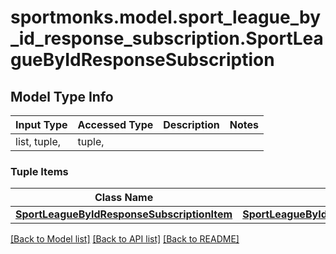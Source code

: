 # sportmonks.model.sport_league_by_id_response_subscription.SportLeagueByIdResponseSubscription

## Model Type Info
Input Type | Accessed Type | Description | Notes
------------ | ------------- | ------------- | -------------
list, tuple,  | tuple,  |  | 

### Tuple Items
Class Name | Input Type | Accessed Type | Description | Notes
------------- | ------------- | ------------- | ------------- | -------------
[**SportLeagueByIdResponseSubscriptionItem**](SportLeagueByIdResponseSubscriptionItem.md) | [**SportLeagueByIdResponseSubscriptionItem**](SportLeagueByIdResponseSubscriptionItem.md) | [**SportLeagueByIdResponseSubscriptionItem**](SportLeagueByIdResponseSubscriptionItem.md) |  | 

[[Back to Model list]](../../README.md#documentation-for-models) [[Back to API list]](../../README.md#documentation-for-api-endpoints) [[Back to README]](../../README.md)

